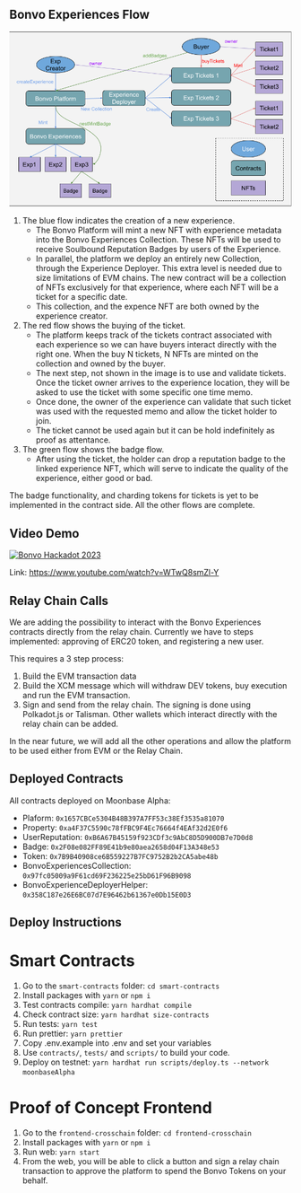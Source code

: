 ## Bonvo Experiences Flow

![Experiences Flow](./BonvoXP.png "Experiences Flow")

1. The blue flow indicates the creation of a new experience.
    * The Bonvo Platform will mint a new NFT with experience metadata into the Bonvo Experiences Collection. These NFTs will be used to receive Soulbound Reputation Badges by users of the Experience.
    * In parallel, the platform we deploy an entirely new Collection, through the Experience Deployer. This extra level is needed due to size limitations of EVM chains. The new contract will be a collection of NFTs exclusively for that experience, where each NFT will be a ticket for a specific date.
    * This collection, and the expence NFT are both owned by the experience creator.
2. The red flow shows the buying of the ticket. 
    * The platform keeps track of the tickets contract associated with each experience so we can have buyers interact directly with the right one. When the buy N tickets, N NFTs are minted on the collection and owned by the buyer.
    * The next step, not shown in the image is to use and validate tickets. Once the ticket owner arrives to the experience location, they will be asked to use the ticket with some specific one time memo.
    * Once done, the owner of the experience can validate that such ticket was used with the requested memo and allow the ticket holder to join.
    * The ticket cannot be used again but it can be hold indefinitely as proof as attentance.
3. The green flow shows the badge flow.
    * After using the ticket, the holder can drop a reputation badge to the linked experience NFT, which will serve to indicate the quality of the experience, either good or bad.

The badge functionality, and charding tokens for tickets is yet to be implemented in the contract side. All the other flows are complete.

## Video Demo
[![Bonvo Hackadot 2023](https://github.com/Bonvo-dot/Summer-HackaDOT-2023/assets/8482195/9ceb5715-69e5-4e69-8915-7ece08bb5a22)](https://www.youtube.com/watch?v=WTwQ8smZl-Y)

Link: https://www.youtube.com/watch?v=WTwQ8smZl-Y

## Relay Chain Calls
We are adding the possibility to interact with the Bonvo Experiences contracts directly from the relay chain. Currently we have to steps implemented: approving of ERC20 token, and registering a new user. 

This requires a 3 step process:
1. Build the EVM transaction data
2. Build the XCM message which will withdraw DEV tokens, buy execution and run the EVM transaction.
3. Sign and send from the relay chain. The signing is done using Polkadot.js or Talisman. Other wallets which interact directly with the relay chain can be added.

In the near future, we will add all the other operations and allow the platform to be used either from EVM or the Relay Chain.

## Deployed Contracts

All contracts deployed on Moonbase Alpha:
* Plaform: `0x1657CBCe5304B48B397A7FF53c38Ef3535a81070`
* Property: `0xa4F37C5590c78fFBC9F4Ec76664f4EAf32d2E0f6`
* UserReputation: `0xB6A67B45159f923CDf3c9AbC8D5D900DB7e7D0d8`
* Badge: `0x2F08e082FF89E41b9e80aea2658d04F13A348e53`
* Token: `0x7B9B40908ce6B559227B7FC9752B2b2CA5abe48b`
* BonvoExperiencesCollection: `0x97fc05009a9F61cd69F236225e25bD61F96B9098`
* BonvoExperienceDeployerHelper: `0x358C187e26E6BC07d7E96462b61367e0Db15E0D3`


## Deploy Instructions

# Smart Contracts
1. Go to the `smart-contracts` folder: `cd smart-contracts`
2. Install packages with `yarn` or `npm i`
3. Test contracts compile: `yarn hardhat compile`
4. Check contract size: `yarn hardhat size-contracts`
5. Run tests: `yarn test`
6. Run prettier: `yarn prettier`
7. Copy .env.example into .env and set your variables
8. Use `contracts/`, `tests/` and `scripts/` to build your code.
9. Deploy on testnet: `yarn hardhat run scripts/deploy.ts --network moonbaseAlpha`

# Proof of Concept Frontend
1. Go to the `frontend-crosschain` folder: `cd frontend-crosschain`
2. Install packages with `yarn` or `npm i`
3. Run web: `yarn start`
4. From the web, you will be able to click a button and sign a relay chain transaction to approve the platform to spend the Bonvo Tokens on your behalf.

